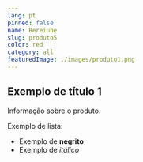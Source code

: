 ```yaml
---
lang: pt
pinned: false
name: Bereiuhe
slug: produto5
color: red
category: all
featuredImage: ./images/produto1.png
---
```


## Exemplo de título 1

Informação sobre o produto.

Exemplo de lista:

- Exemplo de **negrito**
- Exemplo de _itálico_
